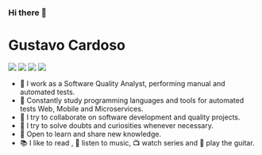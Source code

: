 ### Hi there 👋

# **Gustavo Cardoso** 

[![](https://user-images.githubusercontent.com/52720347/120122503-903f3180-c17f-11eb-9f0c-e1bf12d15fde.png)](https://br.linkedin.com/in/gusstavocardoso)
[![](https://user-images.githubusercontent.com/52720347/120122517-a816b580-c17f-11eb-865a-1a019a5543ae.png)](mailto:gusstavocardoso@gmail.com)
[![](https://user-images.githubusercontent.com/52720347/120122563-eb712400-c17f-11eb-9ede-57dcdc12c946.png)](https://www.youtube.com/gusstavocardoso)
[![](https://user-images.githubusercontent.com/52720347/120122541-d1374600-c17f-11eb-8dd2-8f2d2b4b0198.png)](https://www.instagram.com/gusstavocardoso)


- 🔭 I work as a Software Quality Analyst, performing manual and automated tests.
- 🌱 Constantly study programming languages and tools for automated tests Web, Mobile and Microservices.
- 👯 I try to collaborate on software development and quality projects.
- 🤔 I try to solve doubts and curiosities whenever necessary.
- 💬 Open to learn and share new knowledge.
- 📚 I like to read , 🤘 listen to music, 📺 watch series and 🎸 play the guitar.



<!--
![javascript_icon_130900 (1)](https://user-images.githubusercontent.com/52720347/120117509-f027df00-c163-11eb-9f22-5e2a2ee19b49.png)
![ruby_plain_logo_icon_146361](https://user-images.githubusercontent.com/52720347/120117554-1baac980-c164-11eb-98a7-7e6861f65863.png)
![coffeecuplogoJava_5406](https://user-images.githubusercontent.com/52720347/120117599-56146680-c164-11eb-8677-c409c9034ffb.png)
![csharp_original_logo_icon_146578](https://user-images.githubusercontent.com/52720347/120117738-06826a80-c165-11eb-83f6-f6e168ec32df.png)
![file_type_cypress_icon_130654](https://user-images.githubusercontent.com/52720347/120117626-77755280-c164-11eb-9c5c-4b14dc56bbe3.png)
![cucumber_plain_logo_icon_146571](https://user-images.githubusercontent.com/52720347/120117685-b99e9400-c164-11eb-9c09-ed19167454fc.png)
![git_original_wordmark_logo_icon_146510](https://user-images.githubusercontent.com/52720347/120117767-287bed00-c165-11eb-9351-21413dba0ac1.png)
![postgresql_plain_logo_icon_146389](https://user-images.githubusercontent.com/52720347/120117837-9aeccd00-c165-11eb-8a90-6c438d5a0bd7.png)
![mysql_plain_logo_icon_146414](https://user-images.githubusercontent.com/52720347/120117855-afc96080-c165-11eb-8295-f4200a9e52e4.png)
![file_type_vscode_icon_130084](https://user-images.githubusercontent.com/52720347/120118019-b906fd00-c166-11eb-9325-d5cb838ba254.png)


![gmail_new_logo_icon_159149](https://user-images.githubusercontent.com/52720347/120122517-a816b580-c17f-11eb-865a-1a019a5543ae.png)


-->




